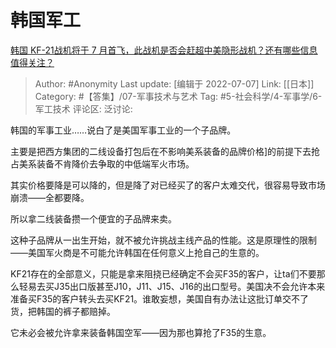 # 韩国军工
[韩国 KF-21战机将于 7 月首飞，此战机是否会赶超中美隐形战机？还有哪些信息值得关注？](https://www.zhihu.com/question/541605325/answer/2562152927)
> Author: #Anonymity
> Last update: [编辑于 2022-07-07]
> Link: [[日本]]
> Category: #【答集】/07-军事技术与艺术
> Tag: #5-社会科学/4-军事学/6-军工技术
> 评论区:
> 泛讨论:

韩国的军事工业……说白了是美国军事工业的一个子品牌。

主要是把西方集团的二线设备打包后在不影响美系装备的品牌价格]的前提下去抢占美系装备不肯降价去争取的中低端军火市场。

其实价格要降是可以降的，但是降了对已经买了的客户太难交代，很容易导致市场崩溃——全都要降。

所以拿二线装备攒一个便宜的子品牌来卖。

这种子品牌从一出生开始，就不被允许挑战主线产品的性能。这是原理性的限制——美国军火商是不可能允许韩国在任何意义上抢自己的生意的。

KF21存在的全部意义，只能是拿来阻挠已经确定不会买F35的客户，让ta们不要那么轻易去买J35出口版甚至J10，J11、J15、J16的出口型号。美国决不会允许本来准备买F35的客户转头去买KF21。谁敢妄想，美国自有办法让这批订单交不了货，把韩国的裤子都赔掉。

它未必会被允许拿来装备韩国空军——因为那也算抢了F35的生意。
